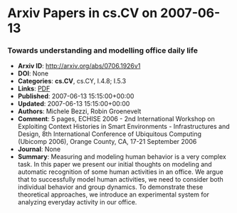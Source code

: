 # Arxiv Papers in cs.CV on 2007-06-13
### Towards understanding and modelling office daily life
- **Arxiv ID**: http://arxiv.org/abs/0706.1926v1
- **DOI**: None
- **Categories**: **cs.CV**, cs.CY, I.4.8; I.5.3
- **Links**: [PDF](http://arxiv.org/pdf/0706.1926v1)
- **Published**: 2007-06-13 15:15:00+00:00
- **Updated**: 2007-06-13 15:15:00+00:00
- **Authors**: Michele Bezzi, Robin Groenevelt
- **Comment**: 5 pages, ECHISE 2006 - 2nd International Workshop on Exploiting
  Context Histories in Smart Environments - Infrastructures and Design, 8th
  International Conference of Ubiquitous Computing (Ubicomp 2006), Orange
  County, CA, 17-21 September 2006
- **Journal**: None
- **Summary**: Measuring and modeling human behavior is a very complex task. In this paper we present our initial thoughts on modeling and automatic recognition of some human activities in an office. We argue that to successfully model human activities, we need to consider both individual behavior and group dynamics. To demonstrate these theoretical approaches, we introduce an experimental system for analyzing everyday activity in our office.



